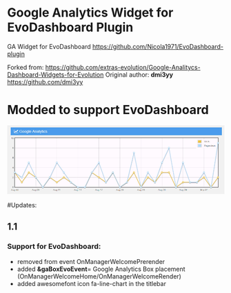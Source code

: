 Google Analytics Widget for EvoDashboard Plugin
===========================================
GA Widget for EvoDashboard https://github.com/Nicola1971/EvoDashboard-plugin

Forked from: https://github.com/extras-evolution/Google-Analitycs-Dashboard-Widgets-for-Evolution
Original author: **dmi3yy** https://github.com/dmi3yy

# Modded to support EvoDashboard

![ga evodashboard widget](https://raw.githubusercontent.com/Nicola1971/training-materials/master/Images/ga/analitycs-widget.jpg)

#Updates:

## 1.1
### Support for EvoDashboard:
* removed from event OnManagerWelcomePrerender
* added **&gaBoxEvoEvent**= Google Analytics Box placement (OnManagerWelcomeHome/OnManagerWelcomeRender)
* added awesomefont icon fa-line-chart in the titlebar 

